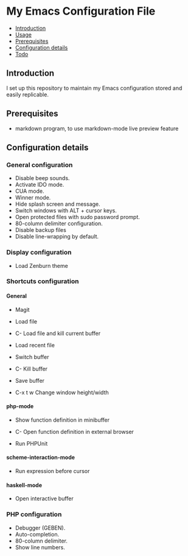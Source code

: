 # My Emacs Configuration File

* [Introduction](#introduction)
* [Usage](#usage)
* [Prerequisites](#prerequisites)
* [Configuration details](#config-details)
* [Todo](#todo)

## <a name="introduction"></a> Introduction
I set up this repository to maintain my Emacs configuration stored and easily 
replicable.

## <a name="Prerequisites"></a> Prerequisites
* markdown program, to use markdown-mode live preview feature

## <a name="config-details"></a> Configuration details

### <a name="general-config"></a> General configuration
* Disable beep sounds.
* Activate IDO mode.
* CUA mode.
* Winner mode.
* Hide splash screen and message.
* Switch windows with ALT + cursor keys.
* Open protected files with sudo password prompt.
* 80-column delimiter configuration.
* Disable backup files
* Disable line-wrapping by default.

### <a name="display-config"></a> Display configuration
* Load Zenburn theme

### <a name="shortcuts-config"></a> Shortcuts configuration

#### General

*    <F2>  Magit

*    <F5>  Load file
*  C-<F5>  Load file and kill current buffer

*    <F6>  Load recent file

*    <F7>  Switch buffer
*  C-<F7>  Kill buffer

*    <F8>  Save buffer

* C-x t w  Change window height/width

#### php-mode

*    <F1>  Show function definition in minibuffer
*  C-<F1>  Open function definition in external browser

*    <F9>  Run PHPUnit

#### scheme-interaction-mode 

*    <F9>  Run expression before cursor

#### haskell-mode

*    <F12> Open interactive buffer

### <a name="php-config"></a> PHP configuration
* Debugger (GEBEN).
* Auto-completion.
* 80-column delimiter.
* Show line numbers.
